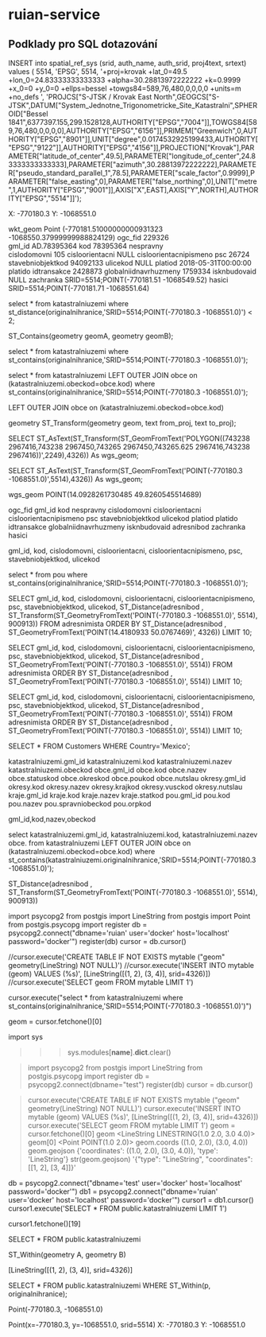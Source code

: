 # ruian-service


## Podklady pro SQL dotazování

INSERT into spatial_ref_sys (srid, auth_name, auth_srid, proj4text, srtext) values ( 5514, 'EPSG', 5514, '+proj=krovak +lat_0=49.5 +lon_0=24.83333333333333 +alpha=30.28813972222222 +k=0.9999 +x_0=0 +y_0=0 +ellps=bessel +towgs84=589,76,480,0,0,0,0 +units=m +no_defs ', 'PROJCS["S-JTSK / Krovak East North",GEOGCS["S-JTSK",DATUM["System_Jednotne_Trigonometricke_Site_Katastralni",SPHEROID["Bessel 1841",6377397.155,299.1528128,AUTHORITY["EPSG","7004"]],TOWGS84[589,76,480,0,0,0,0],AUTHORITY["EPSG","6156"]],PRIMEM["Greenwich",0,AUTHORITY["EPSG","8901"]],UNIT["degree",0.0174532925199433,AUTHORITY["EPSG","9122"]],AUTHORITY["EPSG","4156"]],PROJECTION["Krovak"],PARAMETER["latitude_of_center",49.5],PARAMETER["longitude_of_center",24.83333333333333],PARAMETER["azimuth",30.28813972222222],PARAMETER["pseudo_standard_parallel_1",78.5],PARAMETER["scale_factor",0.9999],PARAMETER["false_easting",0],PARAMETER["false_northing",0],UNIT["metre",1,AUTHORITY["EPSG","9001"]],AXIS["X",EAST],AXIS["Y",NORTH],AUTHORITY["EPSG","5514"]]');


X:	-770180.3
Y:	-1068551.0


wkt_geom			Point (-770181.51000000000931323 -1068550.37999999988824129)
ogc_fid				229326	
gml_id				AD.78395364	
kod				78395364
nespravny	
cislodomovni			105	
cisloorientacni			NULL
cisloorientacnipismeno
psc				26724
stavebniobjektkod		94092133
ulicekod			NULL
platiod				2018-05-31T00:00:00
platido	
idtransakce			2428873
globalniidnavrhuzmeny		1759334
isknbudovaid			NULL
zachranka			SRID=5514;POINT(-770181.51 -1068549.52)
hasici				SRID=5514;POINT(-770181.71 -1068551.64)



select * from katastralniuzemi where st_distance(originalnihranice,'SRID=5514;POINT(-770180.3 -1068551.0)') < 2;

ST_Contains(geometry geomA, geometry geomB);

select * from katastralniuzemi where st_contains(originalnihranice,'SRID=5514;POINT(-770180.3 -1068551.0)');

select * from katastralniuzemi LEFT OUTER JOIN obce on (katastralniuzemi.obeckod=obce.kod) where st_contains(originalnihranice,'SRID=5514;POINT(-770180.3 -1068551.0)');



LEFT OUTER JOIN obce on (katastralniuzemi.obeckod=obce.kod)




geometry ST_Transform(geometry geom, text from_proj, text to_proj);



SELECT ST_AsText(ST_Transform(ST_GeomFromText('POLYGON((743238 2967416,743238 2967450,743265 2967450,743265.625 2967416,743238 2967416))',2249),4326)) As wgs_geom;

SELECT ST_AsText(ST_Transform(ST_GeomFromText('POINT(-770180.3 -1068551.0)',5514),4326)) As wgs_geom;


wgs_geom
POINT(14.0928261730485 49.8260545514689)






ogc_fid 
gml_id 
kod 
nespravny 
cislodomovni 
cisloorientacni 
cisloorientacnipismeno 
psc 
stavebniobjektkod 
ulicekod 
platiod 
platido 
idtransakce 
globalniidnavrhuzmeny 
isknbudovaid 
adresnibod 
zachranka 
hasici 

gml_id, kod, cislodomovni, cisloorientacni, cisloorientacnipismeno, psc, stavebniobjektkod, ulicekod 


select *
from pou
where st_contains(originalnihranice,'SRID=5514;POINT(-770180.3 -1068551.0)');


SELECT gml_id, kod, cislodomovni, cisloorientacni, cisloorientacnipismeno, psc, stavebniobjektkod, ulicekod, ST_Distance(adresnibod , ST_Transform(ST_GeometryFromText('POINT(-770180.3 -1068551.0)', 5514), 900913))
FROM adresnimista
ORDER BY ST_Distance(adresnibod , ST_GeometryFromText('POINT(14.4180933 50.0767469)', 4326))
LIMIT 10;



SELECT gml_id, kod, cislodomovni, cisloorientacni, cisloorientacnipismeno, psc, stavebniobjektkod, ulicekod, ST_Distance(adresnibod , ST_GeometryFromText('POINT(-770180.3 -1068551.0)', 5514))
FROM adresnimista
ORDER BY ST_Distance(adresnibod , ST_GeometryFromText('POINT(-770180.3 -1068551.0)', 5514))
LIMIT 10;

SELECT gml_id, kod, cislodomovni, cisloorientacni, cisloorientacnipismeno, psc, stavebniobjektkod, ulicekod, ST_Distance(adresnibod , ST_GeometryFromText('POINT(-770180.3 -1068551.0)', 5514))
FROM adresnimista
ORDER BY ST_Distance(adresnibod , ST_GeometryFromText('POINT(-770180.3 -1068551.0)', 5514))
LIMIT 10;



SELECT * FROM Customers
WHERE Country='Mexico';



katastralniuzemi.gml_id
katastralniuzemi.kod
katastralniuzemi.nazev
katastralniuzemi.obeckod
obce.gml_id
obce.kod
obce.nazev
obce.statuskod
obce.okreskod
obce.poukod
obce.nutslau
okresy.gml_id
okresy.kod
okresy.nazev
okresy.krajkod
okresy.vusckod
okresy.nutslau
kraje.gml_id
kraje.kod
kraje.nazev
kraje.statkod
pou.gml_id
pou.kod
pou.nazev
pou.spravniobeckod
pou.orpkod








gml_id,kod,nazev,obeckod





select katastralniuzemi.gml_id, katastralniuzemi.kod, katastralniuzemi.nazev  obce.
from katastralniuzemi 
LEFT OUTER JOIN obce on (katastralniuzemi.obeckod=obce.kod) 
where st_contains(katastralniuzemi.originalnihranice,'SRID=5514;POINT(-770180.3 -1068551.0)');







ST_Distance(adresnibod , ST_Transform(ST_GeometryFromText('POINT(-770180.3 -1068551.0)', 5514), 900913))




import psycopg2
from postgis import LineString
from postgis import Point
from postgis.psycopg import register
db = psycopg2.connect("dbname='ruian' user='docker' host='localhost' password='docker'")
register(db)
cursor = db.cursor()


//cursor.execute('CREATE TABLE IF NOT EXISTS mytable ("geom" geometry(LineString) NOT NULL)')
//cursor.execute('INSERT INTO mytable (geom) VALUES (%s)', [LineString([(1, 2), (3, 4)], srid=4326)])
//cursor.execute('SELECT geom FROM mytable LIMIT 1')


cursor.execute("select * from katastralniuzemi where st_contains(originalnihranice,'SRID=5514;POINT(-770180.3 -1068551.0)')")


geom = cursor.fetchone()[0]











import sys
>>> sys.modules[__name__].__dict__.clear()











> import psycopg2
> from postgis import LineString
> from postgis.psycopg import register
> db = psycopg2.connect(dbname="test")
> register(db)
cursor = db.cursor()

> cursor.execute('CREATE TABLE IF NOT EXISTS mytable ("geom" geometry(LineString) NOT NULL)')
> cursor.execute('INSERT INTO mytable (geom) VALUES (%s)', [LineString([(1, 2), (3, 4)], srid=4326)])
> cursor.execute('SELECT geom FROM mytable LIMIT 1')
> geom = cursor.fetchone()[0]
> geom
<LineString LINESTRING(1.0 2.0, 3.0 4.0)>
> geom[0]
<Point POINT(1.0 2.0)>
> geom.coords
((1.0, 2.0), (3.0, 4.0))
> geom.geojson
{'coordinates': ((1.0, 2.0), (3.0, 4.0)), 'type': 'LineString'}
> str(geom.geojson)
'{"type": "LineString", "coordinates": [[1, 2], [3, 4]]}'





db = psycopg2.connect("dbname='test' user='docker' host='localhost' password='docker'")
db1 = psycopg2.connect("dbname='ruian' user='docker' host='localhost' password='docker'")
cursor1 = db1.cursor()
cursor1.execute('SELECT * FROM public.katastralniuzemi LIMIT 1')


cursor1.fetchone()[19]


SELECT * FROM public.katastralniuzemi 


ST_Within(geometry A, geometry B)

[LineString([(1, 2), (3, 4)], srid=4326)]


SELECT * FROM public.katastralniuzemi WHERE ST_Within(p, originalnihranice);



Point(-770180.3, -1068551.0)



Point(x=-770180.3, y=-1068551.0, srid=5514)
X:	-770180.3
Y:	-1068551.0
